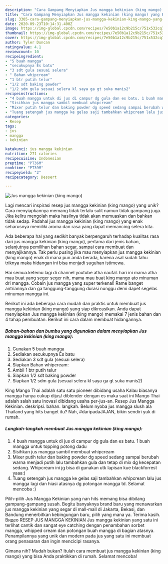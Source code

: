 ```yaml
---
description: "Cara Gampang Menyiapkan Jus mangga kekinian (king mango) yang Enak Banget"
title: "Cara Gampang Menyiapkan Jus mangga kekinian (king mango) yang Enak Banget"
slug: 3305-cara-gampang-menyiapkan-jus-mangga-kekinian-king-mango-yang-enak-banget
date: 2020-09-23T10:14:31.400Z
image: https://img-global.cpcdn.com/recipes/7e50b1a12c9b215c/751x532cq70/jus-mangga-kekinian-king-mango-foto-resep-utama.jpg
thumbnail: https://img-global.cpcdn.com/recipes/7e50b1a12c9b215c/751x532cq70/jus-mangga-kekinian-king-mango-foto-resep-utama.jpg
cover: https://img-global.cpcdn.com/recipes/7e50b1a12c9b215c/751x532cq70/jus-mangga-kekinian-king-mango-foto-resep-utama.jpg
author: Tyler Duncan
ratingvalue: 4.1
reviewcount: 10
recipeingredient:
- "5 buah mangga"
- "secukupnya Es batu"
- "3 sdt gula sesuai selera"
- " Bahan whipcream"
- "1 btr putih telur"
- "1/2 sdt baking powder"
- "1/2 sdm gula sesuai selera kl saya ga gt suka manis2"
recipeinstructions:
- "4 buah mangga untuk di jus di campur dg gula dan es batu. 1 buah mangga untuk topping potong dadu"
- "Sisihkan jus mangga sambil membuat whipcream"
- "Mixer putih telur dan baking powder dg speed sedang sampai berubah warna menjadi putih lalu tambahkan gula dan tetap di mix dg kecepatan sedang. Whipcream ini jg bisa di gunakan utk lapisan kue blackforrest yaaa:)"
- "Tuang setengah jus mangga ke gelas saji tambahkan whipcream lalu jus mangga lagi dan hiasi atasnya dg potongan mangga td. Selamat mencoba :)"
categories:
- Resep
tags:
- jus
- mangga
- kekinian

katakunci: jus mangga kekinian 
nutrition: 271 calories
recipecuisine: Indonesian
preptime: "PT36M"
cooktime: "PT39M"
recipeyield: "2"
recipecategory: Dessert

---
```



![Jus mangga kekinian (king mango)](https://img-global.cpcdn.com/recipes/7e50b1a12c9b215c/751x532cq70/jus-mangga-kekinian-king-mango-foto-resep-utama.jpg)

Lagi mencari inspirasi resep jus mangga kekinian (king mango) yang unik? Cara menyiapkannya memang tidak terlalu sulit namun tidak gampang juga. Jika keliru mengolah maka hasilnya tidak akan memuaskan dan bahkan tidak sedap. Padahal jus mangga kekinian (king mango) yang enak seharusnya memiliki aroma dan rasa yang dapat memancing selera kita.

Ada beberapa hal yang sedikit banyak berpengaruh terhadap kualitas rasa dari jus mangga kekinian (king mango), pertama dari jenis bahan, selanjutnya pemilihan bahan segar, sampai cara membuat dan menyajikannya. Tak perlu pusing jika mau menyiapkan jus mangga kekinian (king mango) enak di mana pun anda berada, karena asal sudah tahu triknya maka hidangan ini bisa menjadi suguhan istimewa.

Hai semua.ketemu lagi di channel youtube atha naufal. hari ini mama atha mau buat yang seger seger nih, mama mau buat king mango ato minuman dri mangga. Cobain jus mangga yang super terkenal! Rame banget antriannya dan ga tanggung-tanggung durasi nunggu demi dapet segelas minuman mangga ini.


Berikut ini ada beberapa cara mudah dan praktis untuk membuat jus mangga kekinian (king mango) yang siap dikreasikan. Anda dapat menyiapkan Jus mangga kekinian (king mango) memakai 7 jenis bahan dan 4 tahap pembuatan. Berikut ini cara dalam membuat hidangannya.

<!--inarticleads1-->

##### Bahan-bahan dan bumbu yang digunakan dalam menyiapkan Jus mangga kekinian (king mango):

1. Gunakan 5 buah mangga
1. Sediakan secukupnya Es batu
1. Sediakan 3 sdt gula (sesuai selera)
1. Siapkan  Bahan whipcream:
1. Ambil 1 btr putih telur
1. Siapkan 1/2 sdt baking powder
1. Siapkan 1/2 sdm gula (sesuai selera kl saya ga gt suka manis2)


King Mango Thai adalah satu satu pioneer dibidang usaha Kalau biasanya mangga hanya cukup dijus/ diblender dengan es maka saat ini Mango Thai adalah salah satu inovasi dibidang usaha per-jus-an. Resep Jus Mangga Kekinian. deskripsi. bahan. langkah. Belum nyoba jus mangga slush ala Thailand yang hits banget itu? Nah, #daripadaJAJAN, bikin sendiri yuk di rumah. 

<!--inarticleads2-->

##### Langkah-langkah membuat Jus mangga kekinian (king mango):

1. 4 buah mangga untuk di jus di campur dg gula dan es batu. 1 buah mangga untuk topping potong dadu
1. Sisihkan jus mangga sambil membuat whipcream
1. Mixer putih telur dan baking powder dg speed sedang sampai berubah warna menjadi putih lalu tambahkan gula dan tetap di mix dg kecepatan sedang. Whipcream ini jg bisa di gunakan utk lapisan kue blackforrest yaaa:)
1. Tuang setengah jus mangga ke gelas saji tambahkan whipcream lalu jus mangga lagi dan hiasi atasnya dg potongan mangga td. Selamat mencoba :)


Pilih-pilih Jus Mangga Kekinian yang nan hits memang bisa dibilang gampang-gampang susah. Begitu banyaknya brand baru yang menawarkan jus mangga kekinian yang segar di mall-mall di Jakarta, Bekasi, dan Bandung menerbitkan kebingungan baru, pilih yang mana ya. Terima kasih. Видео RESEP JUS MANGGA KEKINIAN Jus mangga kekinian yang satu ini terlihat cantik dan sangat eye catching dengan penambahan sorbet mangga, whipped cream dan potongan buah mangga di bagian atasnya. Penampilannya yang unik dan modern pada jus yang satu ini membuat orang penasaran dan ingin mencicipi rasanya. 

Gimana nih? Mudah bukan? Itulah cara membuat jus mangga kekinian (king mango) yang bisa Anda praktikkan di rumah. Selamat mencoba!
